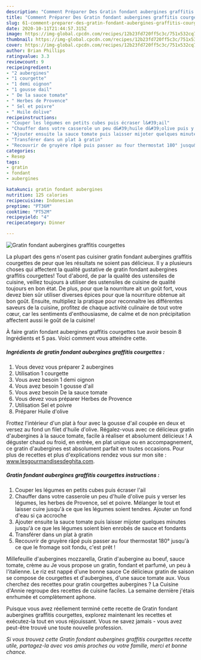 ```yaml
---
description: "Comment Préparer Des Gratin fondant aubergines graffitis courgettes"
title: "Comment Préparer Des Gratin fondant aubergines graffitis courgettes"
slug: 61-comment-preparer-des-gratin-fondant-aubergines-graffitis-courgettes
date: 2020-10-11T21:44:57.315Z
image: https://img-global.cpcdn.com/recipes/12b23fd720ff5c3c/751x532cq70/gratin-fondant-aubergines-graffitis-courgettes-photo-principale-de-la-recette.jpg
thumbnail: https://img-global.cpcdn.com/recipes/12b23fd720ff5c3c/751x532cq70/gratin-fondant-aubergines-graffitis-courgettes-photo-principale-de-la-recette.jpg
cover: https://img-global.cpcdn.com/recipes/12b23fd720ff5c3c/751x532cq70/gratin-fondant-aubergines-graffitis-courgettes-photo-principale-de-la-recette.jpg
author: Brian Phillips
ratingvalue: 3.3
reviewcount: 9
recipeingredient:
- "2 aubergines"
- "1 courgette"
- "1 demi oignon"
- "1 gousse dail"
- " De la sauce tomate"
- " Herbes de Provence"
- " Sel et poivre"
- " Huile dolive"
recipeinstructions:
- "Couper les légumes en petits cubes puis écraser l&#39;ail"
- "Chauffer dans votre casserole un peu d&#39;huile d&#39;olive puis y verser les légumes, les herbes de Provence, sel et poivre. Mélanger le tout et laisser cuire jusqu&#39;à ce que les légumes soient tendres. Ajouter un fond d&#39;eau si ça accroche"
- "Ajouter ensuite la sauce tomate puis laisser mijoter quelques minutes jusqu&#39;à ce que les légumes soient bien enrobés de sauce et fondants"
- "Transférer dans un plat à gratin"
- "Recouvrir de gruyère râpé puis passer au four thermostat 180° jusqu&#39;à ce que le fromage soit fondu, c&#39;est prêt !"
categories:
- Resep
tags:
- gratin
- fondant
- aubergines

katakunci: gratin fondant aubergines 
nutrition: 125 calories
recipecuisine: Indonesian
preptime: "PT36M"
cooktime: "PT52M"
recipeyield: "4"
recipecategory: Dinner

---
```



![Gratin fondant aubergines graffitis courgettes](https://img-global.cpcdn.com/recipes/12b23fd720ff5c3c/751x532cq70/gratin-fondant-aubergines-graffitis-courgettes-photo-principale-de-la-recette.jpg)

La plupart des gens n'osent pas cuisiner gratin fondant aubergines graffitis courgettes de peur que les résultats ne soient pas délicieux. Il y a plusieurs choses qui affectent la qualité gustative de gratin fondant aubergines graffitis courgettes! Tout d'abord, de par la qualité des ustensiles de cuisine, veillez toujours à utiliser des ustensiles de cuisine de qualité toujours en bon état. De plus, pour que la nourriture ait un goût fort, vous devez bien sûr utiliser diverses épices pour que la nourriture obtenue ait bon goût. Ensuite, multipliez la pratique pour reconnaître les différentes saveurs de la cuisine, profitez de chaque activité culinaire de tout votre cœur, car les sentiments d'enthousiasme, de calme et de non précipitation affectent aussi le goût de la cuisine!

<!--inarticleads1-->

À faire gratin fondant aubergines graffitis courgettes tue avoir besoin 8 Ingrédients et 5 pas. Voici comment vous atteindre cette.

##### Ingrédients de gratin fondant aubergines graffitis courgettes :

1. Vous devez vous préparer 2 aubergines
1. Utilisation 1 courgette
1. Vous avez besoin 1 demi oignon
1. Vous avez besoin 1 gousse d&#39;ail
1. Vous avez besoin  De la sauce tomate
1. Vous devez vous préparer  Herbes de Provence
1. Utilisation  Sel et poivre
1. Préparer  Huile d&#39;olive


Frottez l&#39;intérieur d&#39;un plat à four avec la gousse d&#39;ail coupée en deux et versez au fond un filet d&#39;huile d&#39;olive. Régalez-vous avec ce délicieux gratin d&#39;aubergines à la sauce tomate, facile à réaliser et absolument délicieux ! A déguster chaud ou froid, en entrée, en plat unique ou en accompagnement, ce gratin d&#39;aubergines est absolument parfait en toutes occasions. Pour plus de recettes et plus d&#39;explications rendez vous sur mon site : www.lesgourmandisesdeghita.com. 

<!--inarticleads2-->

##### Gratin fondant aubergines graffitis courgettes instructions :

1. Couper les légumes en petits cubes puis écraser l&#39;ail
1. Chauffer dans votre casserole un peu d&#39;huile d&#39;olive puis y verser les légumes, les herbes de Provence, sel et poivre. Mélanger le tout et laisser cuire jusqu&#39;à ce que les légumes soient tendres. Ajouter un fond d&#39;eau si ça accroche
1. Ajouter ensuite la sauce tomate puis laisser mijoter quelques minutes jusqu&#39;à ce que les légumes soient bien enrobés de sauce et fondants
1. Transférer dans un plat à gratin
1. Recouvrir de gruyère râpé puis passer au four thermostat 180° jusqu&#39;à ce que le fromage soit fondu, c&#39;est prêt !


Millefeuille d&#39;aubergines mozzarella, Gratin d&#39;aubergine au boeuf, sauce tomate, crème au Je vous propose un gratin, fondant et parfumé, un peu à l&#39;italienne. Le riz est nappé d&#39;une bonne sauce Ce délicieux gratin de saison se compose de courgettes et d&#39;aubergines, d&#39;une sauce tomate aux. Vous cherchez des recettes pour gratin courgettes aubergines ? La Cuisine d&#39;Annie regroupe des recettes de cuisine faciles. La semaine dernière j&#39;étais enrhumée et complètement aphone. 

<!--inarticleads1-->

<p>
Puisque vous avez réellement terminé cette recette de Gratin fondant aubergines graffitis courgettes, explorez maintenant les recettes et exécutez-la tout en vous réjouissant. Vous ne savez jamais - vous avez peut-être trouvé une toute nouvelle profession.
</p>

<p>
<i>Si vous trouvez cette Gratin fondant aubergines graffitis courgettes recette utile, partagez-la avec vos amis proches ou votre famille, merci et bonne chance.</i>
</p>
